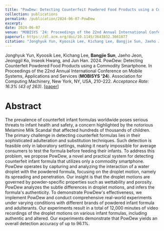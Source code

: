 ```yaml
---
title: "PowDew: Detecting Counterfeit Powdered Food Products using a Commodity Smartphone"
collection: publications
permalink: /publication/2024-06-07-PowDew
excerpt: 
date: 2024-06-07
venue: "MOBISYS '24: Proceedings of the 22nd Annual International Conference on Mobile Systems, Applications and Services"
paperurl: https://dl.acm.org/doi/10.1145/3643832.3661877
citation: "Jonghyuk Yun, Kyoosik Lee, Kichang Lee, Bangjie Sun, Jaeho Jeon, Jeonggil Ko, Inseok Hwang, and Jun Han. 2024. PowDew: Detecting Counterfeit Powdered Food Products using a Commodity Smartphone. In Proceedings of the 22nd Annual International Conference on Mobile Systems, Applications and Services (MOBISYS '24). Association for Computing Machinery, New York, NY, USA, 210–222. https://doi.org/10.1145/3643832.3661877"
---
```

Jonghyuk Yun, Kyoosik Lee, Kichang Lee, **Bangjie Sun**, Jaeho Jeon, Jeonggil Ko, Inseok Hwang, and Jun Han. 2024. PowDew: Detecting Counterfeit Powdered Food Products using a Commodity Smartphone. In Proceedings of the 22nd Annual International Conference on Mobile Systems, Applications and Services (**MOBISYS '24**). Association for Computing Machinery, New York, NY, USA, 210–222. *Acceptance Rate: 16.3% (43 of 263)*. \[[paper](https://dl.acm.org/doi/10.1145/3643832.3661877)\]


Abstract
=====
The prevalence of counterfeit infant formulas worldwide poses serious threats to infant health and safety, a concern highlighted by the notorious Melamine Milk Scandal that affected hundreds of thousands of children. The primary challenge in detecting counterfeit formulas lies in their sophisticated adulteration and substitution techniques. Such detection is feasible only in laboratory settings, making it nearly impossible for average consumers to test the formula before feeding their infants. To address this problem, we propose PowDew, a novel and practical system for detecting counterfeit infant formula that utilizes only a commodity smartphone. PowDew operates by capturing and analyzing the interaction of a water droplet with the powdered formula, focusing on the droplet motion, namely its spreading and penetration. Our insight is that the droplet motions are governed by powder-specific properties such as wettability and porosity. PowDew analyzes the subtle differences in droplet motions, and infers the formula's authenticity. To demonstrate PowDew's effectiveness, we implement PowDew and conduct comprehensive real-world experiments under varying conditions with different brands of powdered infant formula and adulterants. Our experiments result in a total of 12,000 minutes of video recordings of the droplet motions on various infant formulas, including authentic and altered. Our experiments demonstrate that PowDew yields an overall detection accuracy of up to 96.1%.